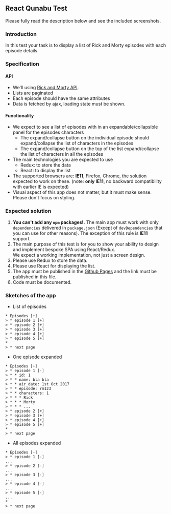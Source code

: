## React Qunabu Test 

Please fully read the description below and see the included screenshots.

### Introduction

In this test your task is to display a list of Rick and Morty episodes with each episode details.

### Specification

#### API 

* We'll using [Rick and Morty API](https://rickandmortyapi.com/documentation/). 
* Lists are paginated 
* Each episode should have the same attributes
* Data is fetched by ajax, loading state must be shown. 

#### Functionality  

* We expect to see a list of episodes with in an expandable/collapsible panel for the episodes characters 
    * The expand/collapse button on the individual episode should expand/collapse the list of characters in the episodes 
    * The expand/collapse button on the top of the list expand/collapse the list of characters in all the episodes 
* The main technologies you are expected to use
    * Redux: to store the data
    * React: to display the list
* The supported browsers are: **IE11**, Firefox, Chrome, the solution expected to work on these.
  (note: **only IE11**, no backward compatibility with earlier IE is expected)
* Visual aspect of this app does not matter, but it must make sense. Please don't focus on styling. 

### Expected solution

1. **You can't add any `npm` packages!.** The main app must work with only `dependencies` delivered in `package.json` (Except of `devDependencies` that you can use for other reasons). The exception of this rule is **IE11** support. 
2. The main purpose of this test is for you to show your ability to design and implement
   bespoke SPA using React/Redux.  
   We expect a working implementation, not just a screen design.
3. Please use Redux to store the data.
4. Please use React for displaying the list.
5. The app must be published in the [Github Pages](https://create-react-app.dev/docs/deployment/#github-pages) and the link must be published in this file. 
6. Code must be documented. 

### Sketches of the app 

* List of episodes
```
* Episodes [+]
> * episode 1 [+]
> * episode 2 [+]
> * episode 3 [+]
> * episode 4 [+]
> * episode 5 [+]
* 
> * next page
```

* One episode expanded 
```
* Episodes [+]
> * episode 1 [-]
> * * id: 1
> * * name: bla bla 
> * * air_date: 1st Oct 2017
> * * episode: rm123
> * * characters: 1
> * * * Rick 
> * * * Morty
> * * * ... 
> * episode 2 [+]
> * episode 3 [+]
> * episode 4 [+]
> * episode 5 [+]
* 
> * next page
```

* All episodes expanded 
```
* Episodes [-]
> * episode 1 [-]
...
> * episode 2 [-]
...
> * episode 3 [-]
...
> * episode 4 [-]
...
> * episode 5 [-]
...
* 
> * next page
```
